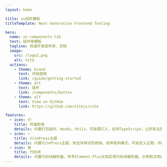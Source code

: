 ```yaml
---
layout: home

title: xs组件模板
titleTemplate: Next Generation Frontend Tooling

hero:
  name: xs-components-lib
  text: 组件库模板
  tagline: 快速开发组件库、文档
  image:
    src: /logo2.png
    alt: Vite
  actions:
    - theme: brand
      text: 开始使用
      link: /guide/getting-started
    - theme: alt
      text: 组件
      link: /components/button
    - theme: alt
      text: View on GitHub
      link: https://github.com/vitejs/vite

features:
  - icon: 📦
    title: 开箱即用
    details: 内置打包组件、Hooks、Utils，可按需引入，支持TypeScript，让所有注意力都能放在文档编写和组件开发上
  - icon: ⚡️
    title: VitePress主题
    details: 内置VitePress主题，免去写样式的烦恼，自带夜间模式，可自定义主题，你的风格由你自己定义
  - icon: 🛠️
    title: 代码块
    details: 内置代码块解析器，参考Element-Plus文档实现代码块解析器，示例和文档内容分离，让你的文档结构更加整洁
---
```


